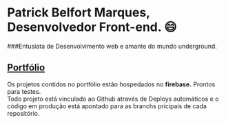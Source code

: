 # Patrick Belfort Marques, Desenvolvedor Front-end. 😄
###Entusiata de Desenvolvimento web e amante do mundo underground. <br/>

## [Portfólio](https://patrick-b-marques.web.app/)

Os projetos contidos no portfólio estão hospedados no <strong>firebase.</strong> Prontos para testes.<br/>
Todo projeto está vinculado ao Github através de Deploys automáticos e o código em produção está apontado para as branchs pricipais de cada repositório.
